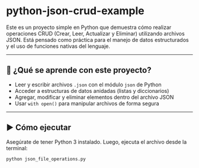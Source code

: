 # python-json-crud-example

Este es un proyecto simple en Python que demuestra cómo realizar operaciones CRUD (Crear, Leer, Actualizar y Eliminar) utilizando archivos JSON. Está pensado como práctica para el manejo de datos estructurados y el uso de funciones nativas del lenguaje.

---

## 🧠 ¿Qué se aprende con este proyecto?

- Leer y escribir archivos `.json` con el módulo `json` de Python
- Acceder a estructuras de datos anidadas (listas y diccionarios)
- Agregar, modificar y eliminar elementos dentro del archivo JSON
- Usar `with open()` para manipular archivos de forma segura

---

## ▶️ Cómo ejecutar

Asegúrate de tener Python 3 instalado. Luego, ejecuta el archivo desde la terminal:

```bash
python json_file_operations.py